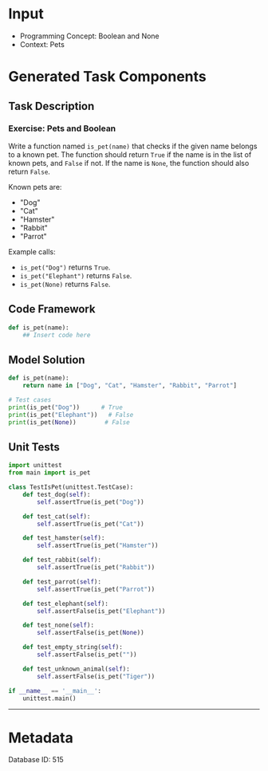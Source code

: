 # Input
- Programming Concept: Boolean and None
- Context: Pets

# Generated Task Components
## Task Description
### Exercise: Pets and Boolean

Write a function named `is_pet(name)` that checks if the given name belongs to a known pet. The function should return `True` if the name is in the list of known pets, and `False` if not. If the name is `None`, the function should also return `False`.

Known pets are:
- "Dog"
- "Cat"
- "Hamster"
- "Rabbit"
- "Parrot"

Example calls:
- `is_pet("Dog")` returns `True`.
- `is_pet("Elephant")` returns `False`.
- `is_pet(None)` returns `False`.

## Code Framework
```python
def is_pet(name):
    ## Insert code here
```

## Model Solution
```python
def is_pet(name):
    return name in ["Dog", "Cat", "Hamster", "Rabbit", "Parrot"]

# Test cases
print(is_pet("Dog"))      # True
print(is_pet("Elephant"))   # False
print(is_pet(None))        # False
```

## Unit Tests
```python
import unittest
from main import is_pet

class TestIsPet(unittest.TestCase):
    def test_dog(self):
        self.assertTrue(is_pet("Dog"))

    def test_cat(self):
        self.assertTrue(is_pet("Cat"))

    def test_hamster(self):
        self.assertTrue(is_pet("Hamster"))

    def test_rabbit(self):
        self.assertTrue(is_pet("Rabbit"))

    def test_parrot(self):
        self.assertTrue(is_pet("Parrot"))

    def test_elephant(self):
        self.assertFalse(is_pet("Elephant"))

    def test_none(self):
        self.assertFalse(is_pet(None))

    def test_empty_string(self):
        self.assertFalse(is_pet(""))

    def test_unknown_animal(self):
        self.assertFalse(is_pet("Tiger"))

if __name__ == '__main__':
    unittest.main()
```
___
# Metadata
Database ID: 515
